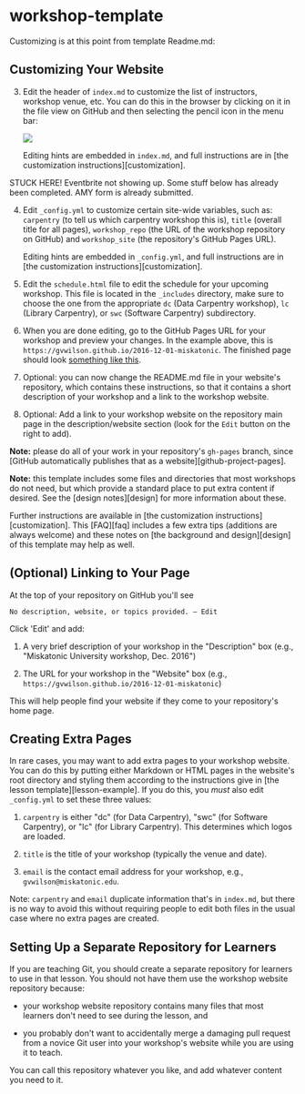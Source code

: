 # workshop-template

Customizing is at this point from template Readme.md:


## Customizing Your Website



3.  Edit the header of `index.md` to customize the list of instructors,
    workshop venue, etc. 
    You can do this in the browser by clicking on it in the file view on GitHub
    and then selecting the pencil icon in the menu bar:

    ![](fig/edit-index-file-menu-bar.png?raw=true)
    
    Editing hints are embedded in `index.md`,
    and full instructions are in [the customization instructions][customization].

STUCK HERE! Eventbrite not showing up.  Some stuff below has already been completed.
AMY form is already submitted.



4.  Edit `_config.yml` to customize certain site-wide variables, such as: `carpentry` (to tell us which carpentry workshop this is), `title` (overall title for all pages), `workshop_repo` (the URL of the workshop repository on GitHub) and `workshop_site` (the repository's GitHub Pages URL).

    Editing hints are embedded in `_config.yml`,
    and full instructions are in [the customization instructions][customization].
    
5. Edit the `schedule.html` file to edit the schedule for your upcoming workshop. This file is located in the `_includes` directory, make sure to choose the one from the appropriate `dc` (Data Carpentry workshop), `lc` (Library Carpentry), or `swc` (Software Carpentry) subdirectory.


7.  When you are done editing,
    go to the GitHub Pages URL for your workshop and preview your changes.
    In the example above, this is `https://gvwilson.github.io/2016-12-01-miskatonic`.
    The finished page should look [something like this](fig/completed-page.png?raw=true).

8.  Optional: you can now change the README.md file in your website's repository, which contains these instructions, so that it contains a short description of your workshop and a link to the workshop website.

9.  Optional: Add a link to your workshop website on the repository main page in the description/website section (look for the `Edit` button on the right to add).  

**Note:**
please do all of your work in your repository's `gh-pages` branch,
since [GitHub automatically publishes that as a website][github-project-pages].

**Note:**
this template includes some files and directories that most workshops do not need,
but which provide a standard place to put extra content if desired.
See the [design notes][design] for more information about these.

Further instructions are available in [the customization instructions][customization].
This [FAQ][faq] includes a few extra tips (additions are always welcome)
and these notes on [the background and design][design] of this template may help as well.

## (Optional) Linking to Your Page

At the top of your repository on GitHub you'll see

~~~
No description, website, or topics provided. — Edit
~~~

Click 'Edit' and add:

1.  A very brief description of your workshop in the "Description" box (e.g., "Miskatonic University workshop, Dec. 2016")

2.  The URL for your workshop in the "Website" box (e.g., `https://gvwilson.github.io/2016-12-01-miskatonic`)

This will help people find your website if they come to your repository's home page.

## Creating Extra Pages

In rare cases,
you may want to add extra pages to your workshop website.
You can do this by putting either Markdown or HTML pages in the website's root directory
and styling them according to the instructions give in
[the lesson template][lesson-example].
If you do this,
you *must* also edit `_config.yml` to set these three values:

1.  `carpentry` is either "dc" (for Data Carpentry), "swc" (for Software Carpentry),
    or "lc" (for Library Carpentry). This determines which logos are loaded.

2.  `title` is the title of your workshop (typically the venue and date).

3.  `email` is the contact email address for your workshop,
    e.g., `gvwilson@miskatonic.edu`.

Note: `carpentry` and `email` duplicate information that's in `index.md`,
but there is no way to avoid this
without requiring people to edit both files in the usual case
where no extra pages are created.



## Setting Up a Separate Repository for Learners

If you are teaching Git,
you should create a separate repository for learners to use in that lesson.
You should not have them use the workshop website repository because:

*   your workshop website repository contains many files
    that most learners don't need to see during the lesson,
    and

*   you probably don't want to accidentally merge
    a damaging pull request from a novice Git user
    into your workshop's website while you are using it to teach.

You can call this repository whatever you like,
and add whatever content you need to it.


